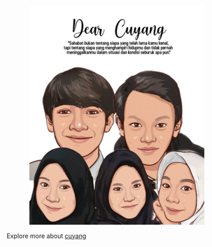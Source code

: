 <p align="center"><img src="https://github.com/haniafirianti/cuyang22/blob/master/public/media/cuyang-images/dear-cuyang.jpeg" width="400"></p>

Explore more about <a href="http://cuyangku.herokuapp.com" target="_blank">cuyang</a>
